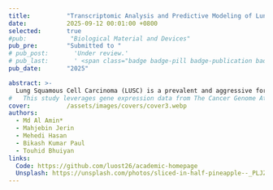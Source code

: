 ```yaml
---
title:          "Transcriptomic Analysis and Predictive Modeling of Lung Squamous Cell Carcinoma"
date:           2025-09-12 00:01:00 +0800
selected:       true
#pub:            "Biological Material and Devices"
pub_pre:        "Submitted to "
# pub_post:       'Under review.'
# pub_last:       ' <span class="badge badge-pill badge-publication badge-success">Spotlight</span>'
pub_date:       "2025"

abstract: >-
  Lung Squamous Cell Carcinoma (LUSC) is a prevalent and aggressive form of lung cancer with a significant impact on global health. Accurate identification and molecular characterization are crucial for improved diagnosis and therapeutic strategies. 
#   This study leverages gene expression data from The Cancer Genome Atlas (TCGA) to identify molecular signatures of LUSC. We performed differential gene expression analysis on 56907 transcripts from normal and tumor LUSC samples using an independent samples T-test with False Discovery Rate (FDR) correction. This analysis identified 4789 statistically significant differentially expressed genes (DEGs) with an adjusted p-value <= 0.01 and absolute log2 fold change >= 2. Subsequent gene set enrichment analysis using the MSigDB Hallmark gene sets revealed significant enrichment in pathways related to E2F Targets and G2-M Checkpoint. To assess the predictive power of these findings, we selected the top 50 DEGs by absolute log2 fold change and trained several machine learning models. The CatBoost classifier achieved the highest accuracy of 99.1% on an independent test set. These results demonstrate that a focused set of differentially expressed genes can effectively distinguish between normal and tumor LUSC samples, highlighting their potential as biomarkers for LUSC diagnosis and providing insights into the underlying biological mechanisms.
cover:          /assets/images/covers/cover3.webp
authors:
  - Md Al Amin*
  - Mahjebin Jerin
  - Mehedi Hasan
  - Bikash Kumar Paul
  - Touhid Bhuiyan
links:
  Code: https://github.com/luost26/academic-homepage
  Unsplash: https://unsplash.com/photos/sliced-in-half-pineapple--_PLJZmHZzk
---
```

